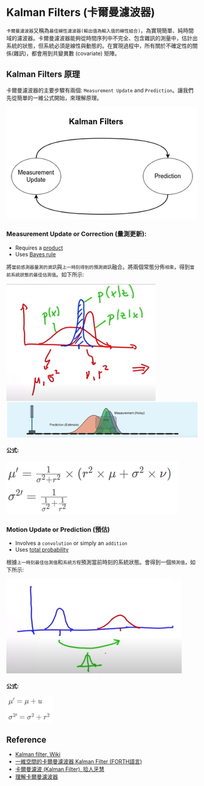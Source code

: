 # Kalman Filters (卡爾曼濾波器)

`卡爾曼濾波器`又稱為`最佳線性濾波器(輸出值為輸入值的線性組合)`，為實現簡單、純時間域的濾波器。卡爾曼濾波器能夠從時間序列中不完全、包含雜訊的測量中，估計出系統的狀態，但系統必須是線性與動態的。在實現過程中，所有關於不確定性的關係(雜訊)，都會用到共變異數 (covariate) 矩陣。

## Kalman Filters 原理

卡爾曼濾波器的主要步驟有兩個: `Measurement Update` and `Prediction`。讓我們先從簡單的一維公式開始，來理解原理。

![](images/kalman.png)

### Measurement Update or Correction (量測更新):

- Requires a [product](https://classroom.udacity.com/courses/cs373/lessons/48739381/concepts/487235990923#)
- Uses [Bayes rule](https://classroom.udacity.com/courses/cs373/lessons/48739381/concepts/487221690923#)

將`當前感測器量測的資訊`與`上一時刻得到的預測資訊`融合。將兩個常態分佈`相乘`，得到`當前系統狀態的最佳估測值`。如下所示:

![](images/measurement_update_1.png)
![](images/measurement_update_3.png)

#### 公式:

![](images/measuremen_update_formula.png)

### Motion Update or Prediction (預估)

- Involves a `convolution` or simply an `addition`
- Uses [total probability](https://classroom.udacity.com/courses/cs373/lessons/48739381/concepts/486736290923#)


根據`上一時刻最佳估測值`和`系統方程`預測當前時刻的系統狀態。會得到一個`預測值`，如下所示:

![](images/prediction_1.png)

#### 公式:

![](images/prediction_formula.png)

## Reference

- [Kalman filter, Wiki](https://en.wikipedia.org/wiki/Kalman_filter)
- [一維空間的卡爾曼濾波器 Kalman Filter (FORTH語言)](https://ohiyooo2.pixnet.net/blog/post/405342657)
- [卡爾曼濾波 (Kalman Filter), 拾人牙慧](https://silverwind1982.pixnet.net/blog/post/167680859)
- [理解卡爾曼濾波器](https://www.itread01.com/content/1541553003.html)
